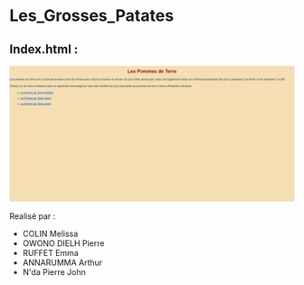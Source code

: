 # Les_Grosses_Patates
## Index.html :
![Screen du index](image.png)

Realisé par :
- COLIN Melissa
- OWONO DIELH Pierre
- RUFFET Emma
- ANNARUMMA Arthur
- N'da Pierre John
